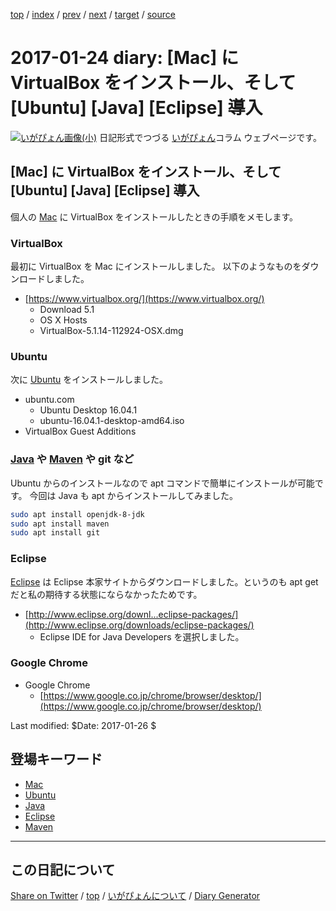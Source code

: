 [top](https://igapyon.github.io/diary/) 
 / [index](https://igapyon.github.io/diary/2017/index.html) 
 / [prev](https://igapyon.github.io/diary/2017/ig170123.html) 
 / [next](https://igapyon.github.io/diary/2017/ig170125.html) 
 / [target](https://igapyon.github.io/diary/2017/ig170124.html) 
 / [source](https://github.com/igapyon/diary/blob/gh-pages/2017/ig170124.html.src.md) 

2017-01-24 diary: [Mac] に VirtualBox をインストール、そして [Ubuntu] [Java] [Eclipse] 導入
=====================================================================================================
[![いがぴょん画像(小)](https://igapyon.github.io/diary/images/iga200306s.jpg "いがぴょん")](https://igapyon.github.io/diary/memo/memoigapyon.html) 日記形式でつづる [いがぴょん](https://igapyon.github.io/diary/memo/memoigapyon.html)コラム ウェブページです。

## [Mac] に VirtualBox をインストール、そして [Ubuntu] [Java] [Eclipse] 導入

個人の [Mac](../keyword/mac.html) に VirtualBox をインストールしたときの手順をメモします。

### VirtualBox

最初に VirtualBox を Mac にインストールしました。
以下のようなものをダウンロードしました。

* [https://www.virtualbox.org/](https://www.virtualbox.org/)
  * Download 5.1
  * OS X Hosts
  * VirtualBox-5.1.14-112924-OSX.dmg

### Ubuntu

次に [Ubuntu](../keyword/ubuntu.html) をインストールしました。

* ubuntu.com
  * Ubuntu Desktop 16.04.1
  * ubuntu-16.04.1-desktop-amd64.iso
* VirtualBox Guest Additions

### [Java](../keyword/java.html) や [Maven](../keyword/maven.html) や git など

Ubuntu からのインストールなので apt コマンドで簡単にインストールが可能です。
今回は Java も apt からインストールしてみました。

```sh
sudo apt install openjdk-8-jdk
sudo apt install maven
sudo apt install git
```

### Eclipse

[Eclipse](../keyword/eclipse.html) は Eclipse 本家サイトからダウンロードしました。というのも apt get だと私の期待する状態にならなかったためです。

* [http://www.eclipse.org/downl...eclipse-packages/](http://www.eclipse.org/downloads/eclipse-packages/)
  * Eclipse IDE for Java Developers を選択しました。

### Google Chrome

* Google Chrome
  * [https://www.google.co.jp/chrome/browser/desktop/](https://www.google.co.jp/chrome/browser/desktop/)

Last modified: $Date: 2017-01-26 $

## 登場キーワード

* [Mac](../keyword/mac.html)
* [Ubuntu](../keyword/ubuntu.html)
* [Java](../keyword/java.html)
* [Eclipse](../keyword/eclipse.html)
* [Maven](../keyword/maven.html)

----------------------------------------------------------------------------------------------------

## この日記について

[Share on Twitter](https://twitter.com/intent/tweet?hashtags=igapyon%2Cdiary%2C%E3%81%84%E3%81%8C%E3%81%B4%E3%82%87%E3%82%93%2CMac%2CUbuntu%2CJava%2CEclipse%2CMaven&text=%5BMac%5D+%E3%81%AB+VirtualBox+%E3%82%92%E3%82%A4%E3%83%B3%E3%82%B9%E3%83%88%E3%83%BC%E3%83%AB%E3%80%81%E3%81%9D%E3%81%97%E3%81%A6+%5BUbuntu%5D+%5BJava%5D+%5BEclipse%5D+%E5%B0%8E%E5%85%A5&url=https%3A%2F%2Figapyon.github.io%2Fdiary%2F2017%2Fig170124.html) / [top](https://igapyon.github.io/diary/) / [いがぴょんについて](https://igapyon.github.io/diary/memo/memoigapyon.html) / [Diary Generator](https://github.com/igapyon/igapyonv3)
